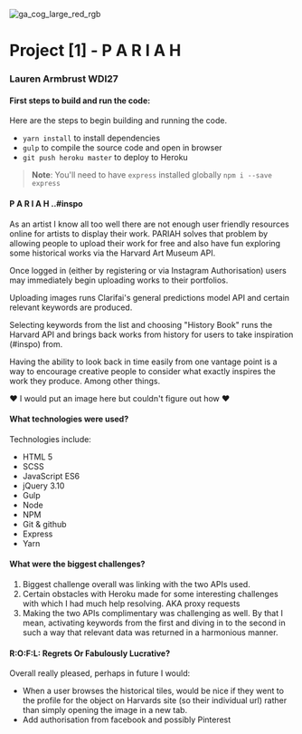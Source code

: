 ![ga_cog_large_red_rgb](https://cloud.githubusercontent.com/assets/40461/8183776/469f976e-1432-11e5-8199-6ac91363302b.png)

# Project [1] - P A R I A H

### Lauren Armbrust WDI27


#### First steps to build and run the code:

Here are the steps to begin building and running the code.

- `yarn install` to install dependencies
- `gulp` to compile the source code and open in browser
- `git push heroku master` to deploy to Heroku

> **Note**: You'll need to have `express` installed globally
> `npm i --save express`



#### P A R I A H   ..#inspo

As an artist I know all too well there are not enough user friendly resources online for artists to display their work. PARIAH solves that problem by allowing people to upload their work for free and also have fun exploring some historical works via the Harvard Art Museum API.

Once logged in (either by registering or via Instagram Authorisation) users may immediately begin uploading works to their portfolios.

Uploading images runs Clarifai's general predictions model API and certain relevant keywords are produced. 

Selecting keywords from the list and choosing "History Book" runs the Harvard API and brings back works from history for users to take inspiration (#inspo) from. 

Having the ability to look back in time easily from one vantage point is a way to encourage creative people to consider what exactly inspires the work they produce. Among other things.

&hearts; I would put an image here but couldn't figure out how &hearts;

#### What technologies were used?

Technologies include:

- HTML 5
- SCSS
- JavaScript ES6
- jQuery 3.10
- Gulp
- Node
- NPM
- Git & github
- Express
- Yarn

#### What were the biggest challenges?

1. Biggest challenge overall was linking with the two APIs used. 
2. Certain obstacles with Heroku made for some interesting challenges with which I had much help resolving. AKA proxy requests 
3. Making the two APIs complimentary was challenging as well. By that I mean, activating keywords from the first and diving in to the second in such a way that relevant data was returned in a harmonious manner.

#### R:O:F:L: Regrets Or Fabulously Lucrative?

Overall really pleased, perhaps in future I would:

- When a user browses the historical tiles, would be nice if they went to the profile for the object on Harvards site (so their individual url) rather than simply opening the image in a new tab.
- Add authorisation from facebook and possibly Pinterest

